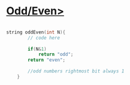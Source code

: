 <h1><a href="https://www.geeksforgeeks.org/problems/odd-or-even3618/1" target="_blank">Odd/Even></a></h1>

```cpp

string oddEven(int N){
        // code here 
        
        if(N&1)
            return "odd";
        return "even";
        
        //odd numbers rightmost bit always 1
    }
    
```